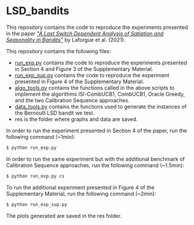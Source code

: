 # LSD_bandits

This repository contains the code to reproduce the experiments presented in the paper [_"A Last Switch Dependent Analysis of Satiation and Seasonality in Bandits"_](https://arxiv.org/abs/2110.11819) by Laforgue et al. (2021).


This repository contains the following files:
- [run_exp.py](run_exp.py) contains the code to reproduce the experiments presented in Section 4 and Figure 3 of the Supplementary Material.
- [run_exp_sup.py](run_exp_sup.py) contains the code to reproduce the experiment presented in Figure 4 of the Supplementary Material.
- [algo_tools.py](algo_tools.py) contains the functions called in the above scripts to implement the algorithms ISI-CombUCB1, CombUCB1, Oracle Greedy, and the two Calibration Sequence approaches.
- [data_tools.py](data_tools.py) contains the functions used to generate the instances of the Bernoulli LSD bandit we test.
- res is the folder where graphs and data are saved.

In order to run the experiment presented in Section 4 of the paper, run the following command (~1min):
```python
$ python run_exp.py
```
In order to run the same experiment but with the additional benchmark of Calibration Sequence approaches, run the following command (~1.5min):
```python
$ python run_exp.py cs
```
To run the additional experiment presented in Figure 4 of the Supplementary Material, run the following command (~2min):
```python
$ python run_exp_sup.py
```

The plots generated are saved in the res folder.
